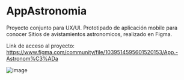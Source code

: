 # AppAstronomia

Proyecto conjunto para UX/UI. Prototipado de aplicación mobile para conocer Sitios de avistamientos astronomicos, realizado en Figma.

Link de acceso al proyecto: https://www.figma.com/community/file/1039514595601520153/App.-Astronom%C3%ADa

![image](https://user-images.githubusercontent.com/81306209/140739828-ff665a37-2564-4d67-b85a-d681bb31402b.png)
